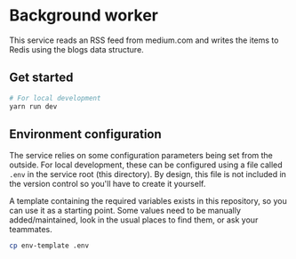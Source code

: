 # Background worker

This service reads an RSS feed from medium.com and writes the items to Redis using the blogs data structure.

## Get started

```sh
# For local development
yarn run dev
```

## Environment configuration

The service relies on some configuration parameters being set from the outside. For local development, these can be configured using a file called `.env` in the service root (this directory). By design, this file is not included in the version control so you'll have to create it yourself.

A template containing the required variables exists in this repository, so you can use it as a starting point. Some values need to be manually added/maintained, look in the usual places to find them, or ask your teammates.

```sh
cp env-template .env
```
